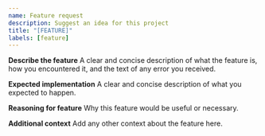 ```yaml
---
name: Feature request
description: Suggest an idea for this project
title: "[FEATURE]"
labels: [feature]
---
```


**Describe the feature**
A clear and concise description of what the feature is, how you encountered it, and
the text of any error you received.

**Expected implementation**
A clear and concise description of what you expected to happen.

**Reasoning for feature**
Why this feature would be useful or necessary.

**Additional context**
Add any other context about the feature here.
